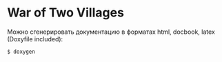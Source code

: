 # War of Two Villages

Можно сгенерировать документацию в форматах html, docbook, latex (Doxyfile included):
```console
$ doxygen
```

